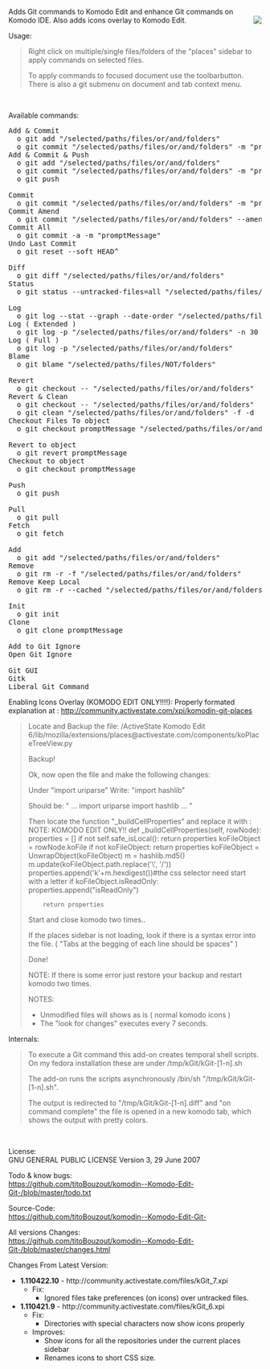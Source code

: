 Adds Git commands to Komodo Edit and enhance Git commands on Komodo IDE. Also adds icons overlay to Komodo Edit.
<img src="http://dl.dropbox.com/u/9303546/komodo/kGit/screenshot.png" style="float:right"/>

Usage:

<blockquote>
Right click on multiple/single files/folders of the "places" sidebar to apply commands on selected files.

To apply commands to focused document use the toolbarbutton. There is also a git submenu on document and tab context menu.

</blockquote><br/>

Available commands:
<pre>
Add & Commit
  o git add "/selected/paths/files/or/and/folders"
  o git commit "/selected/paths/files/or/and/folders" -m "promptMessage"
Add & Commit & Push
  o git add "/selected/paths/files/or/and/folders"
  o git commit "/selected/paths/files/or/and/folders" -m "promptMessage"
  o git push

Commit
  o git commit "/selected/paths/files/or/and/folders" -m "promptMessage"
Commit Amend
  o git commit "/selected/paths/files/or/and/folders" --amend -C HEAD
Commit All
  o git commit -a -m "promptMessage"
Undo Last Commit
  o git reset --soft HEAD^
  
Diff
  o git diff "/selected/paths/files/or/and/folders"
Status
  o git status --untracked-files=all "/selected/paths/files/or/and/folders"

Log
  o git log --stat --graph --date-order "/selected/paths/files/or/and/folders"   
Log ( Extended )
  o git log -p "/selected/paths/files/or/and/folders" -n 30
Log ( Full )
  o git log -p "/selected/paths/files/or/and/folders"
Blame
  o git blame "/selected/paths/files/NOT/folders"

Revert
  o git checkout -- "/selected/paths/files/or/and/folders"
Revert & Clean
  o git checkout -- "/selected/paths/files/or/and/folders"
  o git clean "/selected/paths/files/or/and/folders" -f -d
Checkout Files To object
  o git checkout promptMessage "/selected/paths/files/or/and/folders"

Revert to object
  o git revert promptMessage
Checkout to object
  o git checkout promptMessage

Push
  o git push
  
Pull
  o git pull
Fetch
  o git fetch

Add
  o git add "/selected/paths/files/or/and/folders"
Remove
  o git rm -r -f "/selected/paths/files/or/and/folders"
Remove Keep Local
  o git rm -r --cached "/selected/paths/files/or/and/folders"
  
Init
  o git init
Clone
  o git clone promptMessage

Add to Git Ignore
Open Git Ignore

Git GUI
Gitk
Liberal Git Command
</pre>

Enabling Icons Overlay (KOMODO EDIT ONLY!!!!):
Properly formated explanation at : http://community.activestate.com/xpi/komodin-git-places 

<blockquote>
Locate and Backup the file: /ActiveState Komodo Edit 6/lib/mozilla/extensions/places@activestate.com/components/koPlaceTreeView.py

Backup!

Ok, now open the file and make the following changes:

Under "import uriparse"
Write: "import hashlib"

Should be:
"
...
import uriparse
import hashlib
...
"

Then locate the function "_buildCellProperties" and replace it with :
NOTE: KOMODO EDIT ONLY!!
<python>
    def _buildCellProperties(self, rowNode):
        properties = []
        if not self.safe_isLocal():
            return properties
        koFileObject = rowNode.koFile
        if not koFileObject:
            return properties
        koFileObject = UnwrapObject(koFileObject)
        m = hashlib.md5()
        m.update(koFileObject.path.replace('\\', '/'))
        properties.append('k'+m.hexdigest())#the css selector need start with a letter
        if koFileObject.isReadOnly:
            properties.append("isReadOnly")

        return properties
</python>

Start and close komodo two times..

If the places sidebar is not loading, look if there is a syntax error into the file. ( "Tabs at the begging of each line should be spaces" )

Done!

NOTE: If there is some error just restore your backup and restart komodo two times.

NOTES:
 - Unmodified files will shows as is ( normal komodo icons )
 - The "look for changes" executes every 7 seconds.
 
</blockquote>

Internals:
<blockquote>
To execute a Git command this add-on creates temporal shell scripts. On my fedora installation these are under /tmp/kGit/kGit-[1-n].sh

The add-on runs the scripts asynchronously /bin/sh "/tmp/kGit/kGit-[1-n].sh".

The output is redirected to "/tmp/kGit/kGit-[1-n].diff" and "on command complete" the file is opened in a new komodo tab, which shows the output with pretty colors.
</blockquote><br/>

License:<br/>
GNU GENERAL PUBLIC LICENSE Version 3, 29 June 2007

Todo & know bugs:<br/>
https://github.com/titoBouzout/komodin--Komodo-Edit-Git-/blob/master/todo.txt

Source-Code:<br/>
https://github.com/titoBouzout/komodin--Komodo-Edit-Git-

All versions Changes:<br/>
https://github.com/titoBouzout/komodin--Komodo-Edit-Git-/blob/master/changes.html

Changes From Latest Version:

<ul>
  
  <li>
	<b>1.110422.10</b> - http://community.activestate.com/files/kGit_7.xpi
	<ul>
	  <li>Fix:
	  <ul>
		<li>Ignored files take preferences (on icons) over untracked files.
	  </ul>
	</ul>
  </li>
	    
  <li>
	<b>1.110421.9</b> - http://community.activestate.com/files/kGit_6.xpi
	<ul>
	  <li>Fix:
	  <ul>
		<li>Directories with special characters now show icons properly
	  </ul>
	  <li>Improves:
	  <ul>
		<li>Show icons for all the repositories under the current places sidebar
		<li>Renames icons to short CSS size.
	  </ul>
	</ul>
  </li>

</ul>